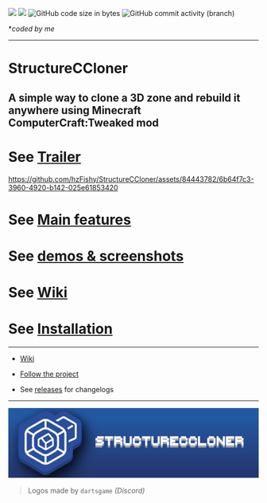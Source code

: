 ![](https://img.shields.io/badge/Files:-12*-blue)
![](https://img.shields.io/badge/Total%20lines%20count:-2688*-red)
![GitHub code size in bytes](https://img.shields.io/github/languages/code-size/hzFishy/StructureCCloner?label=Code%20size)
![GitHub commit activity (branch)](https://img.shields.io/github/commit-activity/t/hzFishy/StructureCCloner?label=Total%20commits)


**coded by me*


---
# StructureCCloner
A simple way to clone a 3D zone and rebuild it anywhere using Minecraft ComputerCraft:Tweaked mod
---
# See [Trailer](https://youtu.be/phckjnINGek)

https://github.com/hzFishy/StructureCCloner/assets/84443782/6b64f7c3-3960-4920-b142-025e61853420

# See [Main features](https://github.com/hzFishy/StructureCCloner/wiki/Home#main-features)
# See [demos & screenshots](https://github.com/hzFishy/StructureCCloner/wiki/Demos-&-Screens)
# See [Wiki](https://github.com/hzFishy/StructureCCloner/wiki)
# See [Installation](https://github.com/hzFishy/StructureCCloner/wiki/Guide#install)
---
- [Wiki](https://github.com/hzFishy/StructureCCloner/wiki)

- [Follow the project](https://github.com/users/hzFishy/projects/8)

- See [releases](https://github.com/hzFishy/StructureCCloner/releases) for changelogs
---
![Logo Banner](https://github.com/hzFishy/StructureCCloner/blob/3d998e2cae3267d50e2ebff64fe29e2a595f01be/_wiki/assets/BannerLogo2.png)
> Logos made by `dartsgame` *(Discord)*
